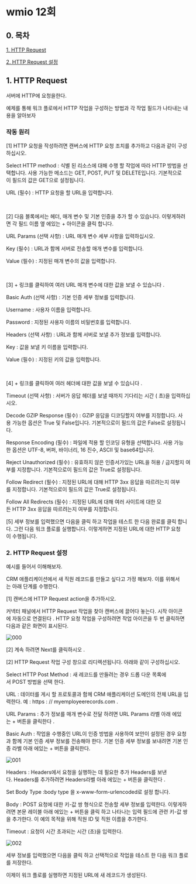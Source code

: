 # wmio 12회

## 0. 목차

[1. HTTP Request](#1-http-request)

[2. HTTP  Request 설정](#2-http-request-설정)

## 1. **HTTP Request**

서버에 HTTP에 요청을한다.<br/>

예제를 통해 워크 플로에서 HTTP 작업을 구성하는 방법과 각 작업 필드가 나타내는 내용을 알아보자 

### 작동 원리

[1] HTTP 요청을 작성하려면 캔버스에 HTTP 요청 조치를 추가하고 다음과 같이 구성하십시오.

Select HTTP method : 식별 된 리소스에 대해 수행 할 작업에 따라 HTTP 방법을 선택합니다. 사용 가능한 메소드는 GET, POST, PUT 및 DELETE입니다. 기본적으로이 필드의 값은 GET으로 설정됩니다.

URL (필수) : HTTP 요청을 할 URL을 입력합니다.

<br/>

[2] 다음 블록에서는 헤더, 매개 변수 및 기본 인증을 추가 할 수 있습니다. 이렇게하려면 각 필드 이름 옆 에있는 + 아이콘을 클릭 합니다.

URL Params (선택 사항) : URL 매개 변수 세부 사항을 입력하십시오.

Key (필수) : URL과 함께 서버로 전송할 매개 변수를 입력합니다.

Value (필수) : 지정된 매개 변수의 값을 입력합니다.

<br/>

[3] + 링크를 클릭하여 여러 URL 매개 변수에 대한 값을 보낼 수 있습니다 .

Basic Auth (선택 사항) : 기본 인증 세부 정보를 입력합니다.

Username : 사용자 이름을 입력합니다.

Password : 지정된 사용자 이름의 비밀번호를 입력합니다.

Headers (선택 사항) : URL과 함께 서버로 보낼 추가 정보를 입력합니다.

Key : 값을 보낼 키 이름을 입력합니다.

Value (필수) : 지정된 키의 값을 입력합니다.

<br/>

[4] + 링크를 클릭하여 여러 헤더에 대한 값을 보낼 수 있습니다 .

Timeout (선택 사항) : 서버가 응답 헤더를 보낼 때까지 기다리는 시간 ( 초)을 입력하십시오.

Decode GZIP Response (필수) : GZIP 응답을 디코딩할지 여부를 지정합니다. 사용 가능한 옵션은 True 및 False입니다. 기본적으로이 필드의 값은 False로 설정됩니다.

Response Encoding (필수) : 파일에 적용 할 인코딩 유형을 선택합니다. 사용 가능한 옵션은 UTF-8, 버퍼, 바이너리, 16 진수, ASCII 및 base64입니다.

Reject Unauthorized (필수) : 유효하지 않은 인증서가있는 URL을 허용 / 금지할지 여부를 지정합니다. 기본적으로이 필드의 값은 True로 설정됩니다.

Follow Redirect (필수) : 지정된 URL에 대해 HTTP 3xx 응답을 따르려는지 여부를 지정합니다. 기본적으로이 필드의 값은 True로 설정됩니다.

Follow All Redirects (필수) : 지정된 URL에 대해 여러 사이트에 대한 모든 HTTP 3xx 응답을 따르려는지 여부를 지정합니다.

[5] 세부 정보를 입력했으면 다음을 클릭 하고 작업을 테스트 한 다음 완료를 클릭 합니다. 그런 다음 워크 플로를 실행합니다. 이렇게하면 지정된 URL에 대한 HTTP 요청이 수행됩니다.

### 2. HTTP Request 설정

예시를 들어서 이해해보자.

CRM 애플리케이션에서 새 직원 레코드를 만들고 싶다고 가정 해보자. 이를 위해서는 아래 단계를 수행한다.

[1] 캔버스에 HTTP Request action을 추가하시오.

커넥터 패널에서 HTTP Request 작업을 찾아 캔버스에 끌어다 놓는다. 시작 아이콘에 자동으로 연결된다 . HTTP 요청 작업을 구성하려면 작업 아이콘을 두 번 클릭하면 다음과 같은 화면이 표시된다.

![000](https://user-images.githubusercontent.com/69182192/91248789-6ee48b80-e790-11ea-8024-18bcc1a25d70.png)

[2] 계속 하려면 Next를 클릭하시오 .

[2] HTTP Request 작업 구성 창으로 리디렉션됩니다. 아래와 같이 구성하십시오.

Select HTTP Post Method : 새 레코드를 만들려는 경우 드롭 다운 목록에서 POST 방법을 선택 한다.

URL : 데이터를 게시 할 프로토콜과 함께 CRM 애플리케이션 도메인의 전체 URL을 입력한다. 예 : https : // myemployeerecords.com .

URL Params : 추가 정보를 매개 변수로 전달 하려면 URL Params 라벨 아래 에있는 + 버튼을 클릭한다 .

Basic Auth : 작업을 수행중인 URL이 인증 방법을 사용하여 보안이 설정된 경우 요청과 함께 기본 인증 세부 정보를 전송해야 한다. 기본 인증 세부 정보를 보내려면 기본 인증 라벨 아래 에있는 + 버튼을 클릭한다.

![001](https://user-images.githubusercontent.com/69182192/91248791-7015b880-e790-11ea-8180-6d67171b0d3b.png)

Headers : Headers에서 요청을 실행하는 데 필요한 추가 Headers를 보낸다. Headers를 추가하려면 Headers라벨 아래 에있는 + 버튼을 클릭한다 .

Set Body Type :body type 을 x-www-form-urlencoded로 설정 합니다.

Body : POST 요청에 대한 키-값 쌍 형식으로 전송할 세부 정보를 입력한다. 이렇게하려면 본문 레이블 아래 에있는 + 버튼을 클릭 하고 나타나는 입력 필드에 관련 키-값 쌍을 추가한다. 이 예의 목적을 위해 직원 ID 및 직원 이름을 추가한다.

Timeout : 요청이 시간 초과되는 시간 (초)을 입력한다.

![002](https://user-images.githubusercontent.com/69182192/91248794-70ae4f00-e790-11ea-9beb-05c5504eccfa.png)

세부 정보를 입력했으면 다음을 클릭 하고 선택적으로 작업을 테스트 한 다음 워크 플로를 저장한다.

이제이 워크 플로를 실행하면 지정된 URL에 새 레코드가 생성된다.